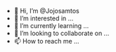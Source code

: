 - 👋 Hi, I’m @Jojosamtos
- 👀 I’m interested in ...
- 🌱 I’m currently learning ...
- 💞️ I’m looking to collaborate on ...
- 📫 How to reach me ...

<!---
Jojosamtos/Jojosamtos is a ✨ special ✨ repository because its `README.md` (this file) appears on your GitHub profile.
You can click the Preview link to take a look at your changes.
--->
